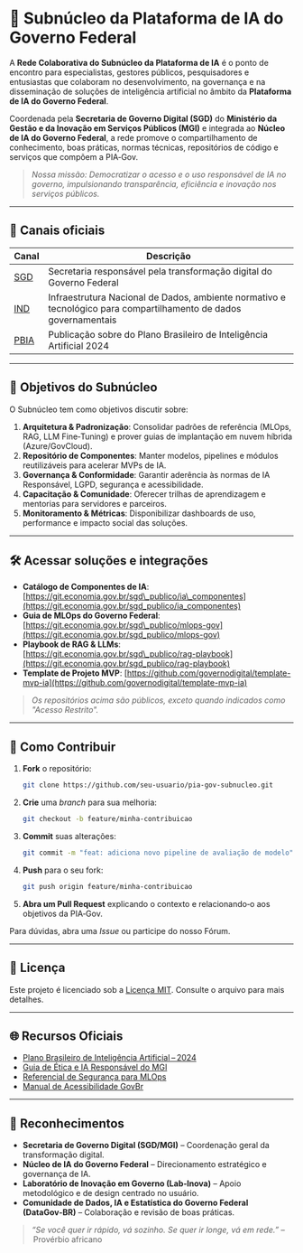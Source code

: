 # 🤖 Subnúcleo da Plataforma de IA do Governo Federal

A **Rede Colaborativa do Subnúcleo da Plataforma de IA** é o ponto de encontro para especialistas, gestores públicos, pesquisadores e entusiastas que colaboram no desenvolvimento, na governança e na disseminação de soluções de inteligência artificial no âmbito da **Plataforma de IA do Governo Federal**.

Coordenada pela **Secretaria de Governo Digital (SGD)** do **Ministério da Gestão e da Inovação em Serviços Públicos (MGI)** e integrada ao **Núcleo de IA do Governo Federal**, a rede promove o compartilhamento de conhecimento, boas práticas, normas técnicas, repositórios de código e serviços que compõem a PIA‑Gov.

> *Nossa missão: Democratizar o acesso e o uso responsável de IA no governo, impulsionando transparência, eficiência e inovação nos serviços públicos.*



---

## 📝 Canais oficiais

| Canal                                                                                                               | Descrição                                                            |
| ------------------------------------------------------------------------------------------------------------------- | -------------------------------------------------------------------- |
| [SGD](https://www.gov.br/governodigital)                                                                        | Secretaria responsável pela transformação digital do Governo Federal |\
| [IND](https://www.gov.br/governodigital/pt-br/infraestrutura-nacional-de-dados)  | Infraestrutura Nacional de Dados, ambiente normativo e tecnológico para compartilhamento de dados governamentais |\
| [PBIA](https://www.gov.br/lncc/pt-br/assuntos/noticias/ultimas-noticias-1/plano-brasileiro-de-inteligencia-artificial-pbia-2024-2028)      | Publicação sobre do Plano Brasileiro de Inteligência Artificial 2024 |


---

## 📌 Objetivos do Subnúcleo

O Subnúcleo tem como objetivos discutir sobre:

1. **Arquitetura & Padronização**: Consolidar padrões de referência (MLOps, RAG, LLM Fine‑Tuning) e prover guias de implantação em nuvem híbrida (Azure/GovCloud).
2. **Repositório de Componentes**: Manter modelos, pipelines e módulos reutilizáveis para acelerar MVPs de IA.
3. **Governança & Conformidade**: Garantir aderência às normas de IA Responsável, LGPD, segurança e acessibilidade.
4. **Capacitação & Comunidade**: Oferecer trilhas de aprendizagem e mentorias para servidores e parceiros.
5. **Monitoramento & Métricas**: Disponibilizar dashboards de uso, performance e impacto social das soluções.

---

## 🛠 Acessar soluções e integrações

- **Catálogo de Componentes de IA**: [https://git.economia.gov.br/sgd\_publico/ia\_componentes](https://git.economia.gov.br/sgd_publico/ia_componentes)
- **Guia de MLOps do Governo Federal**: [https://git.economia.gov.br/sgd\_publico/mlops-gov](https://git.economia.gov.br/sgd_publico/mlops-gov)
- **Playbook de RAG & LLMs**: [https://git.economia.gov.br/sgd\_publico/rag-playbook](https://git.economia.gov.br/sgd_publico/rag-playbook)
- **Template de Projeto MVP**: [https://github.com/governodigital/template-mvp-ia](https://github.com/governodigital/template-mvp-ia)

> *Os repositórios acima são públicos, exceto quando indicados como "Acesso Restrito".*

---

## 🤝 Como Contribuir

1. **Fork** o repositório:
   ```bash
   git clone https://github.com/seu-usuario/pia-gov-subnucleo.git
   ```
2. **Crie** uma *branch* para sua melhoria:
   ```bash
   git checkout -b feature/minha-contribuicao
   ```
3. **Commit** suas alterações:
   ```bash
   git commit -m "feat: adiciona novo pipeline de avaliação de modelo"
   ```
4. **Push** para o seu fork:
   ```bash
   git push origin feature/minha-contribuicao
   ```
5. **Abra um Pull Request** explicando o contexto e relacionando‑o aos objetivos da PIA‑Gov.

Para dúvidas, abra uma *Issue* ou participe do nosso Fórum.

---

## 📄 Licença

Este projeto é licenciado sob a [Licença MIT](LICENSE). Consulte o arquivo para mais detalhes.

---

## 🌐 Recursos Oficiais

- [Plano Brasileiro de Inteligência Artificial – 2024](https://www.gov.br/mcti/pt-br/assuntos/inteligencia-artificial/plano-brasileiro-ia-2024.pdf)
- [Guia de Ética e IA Responsável do MGI](https://www.gov.br/governodigital/pt-br/ia-responsavel)
- [Referencial de Segurança para MLOps](https://www.gov.br/governodigital/pt-br/ciberseguranca/mlops-security)
- [Manual de Acessibilidade GovBr](https://www.gov.br/governodigital/pt-br/acessibilidade)

---

## 👥 Reconhecimentos

- **Secretaria de Governo Digital (SGD/MGI)** – Coordenação geral da transformação digital.
- **Núcleo de IA do Governo Federal** – Direcionamento estratégico e governança de IA.
- **Laboratório de Inovação em Governo (Lab‑Inova)** – Apoio metodológico e de design centrado no usuário.
- **Comunidade de Dados, IA e Estatística do Governo Federal (DataGov‑BR)** – Colaboração e revisão de boas práticas.

> *“Se você quer ir rápido, vá sozinho. Se quer ir longe, vá em rede.”* – Provérbio africano

